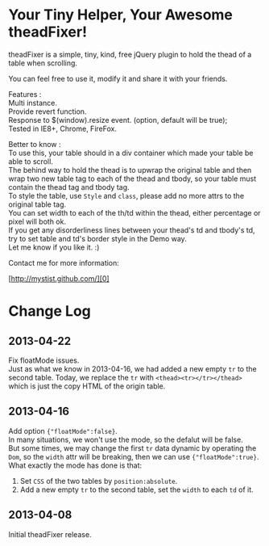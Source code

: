 # Your Tiny Helper, Your Awesome theadFixer!

theadFixer is a simple, tiny, kind, free jQuery plugin to hold the thead of a table when scrolling.

You can feel free to use it, modify it and share it with your friends.

Features :  
Multi instance.  
Provide revert function.  
Response to $(window).resize event. (option, default will be true);  
Tested in IE8+, Chrome, FireFox.  

Better to know :  
To use this, your table should in a div container which made your table be able to scroll.  
The behind way to hold the thead is to upwrap the original table and then wrap two new table tag to each of the thead and tbody, so your table must contain the thead tag and tbody tag.  
To style the table, use `Style` and `class`, please add no more attrs to the original table tag.  
You can set width to each of the th/td within the thead, either percentage or pixel will both ok.  
If you get any disorderliness lines between your thead's td and tbody's td, try to set table and td's border style in the Demo way.  
Let me know if you like it. :)  


Contact me for more information:  

[http://mystist.github.com/][0]  

[0]: http://mystist.github.com/

# Change Log

## 2013-04-22
Fix floatMode issues.  
Just as what we know in 2013-04-16, we had added a new empty `tr` to the second table. Today, we replace the `tr` with `<thead><tr></tr></thead>` which is just the copy HTML of the origin table.

## 2013-04-16
Add option `{"floatMode":false}`.  
In many situations, we won't use the mode, so the defalut will be false.  
But some times, we may change the first `tr` data dynamic by operating the `Dom`, so the `width` attr will be breaking, then we can use `{"floatMode":true}`.  
What exactly the mode has done is that:  
1. Set `CSS` of the two tables by `position:absolute`.  
2. Add a new empty `tr` to the second table, set the `width` to each `td` of it.


## 2013-04-08  
Initial theadFixer release.








